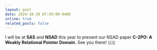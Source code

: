 ```yaml
---
layout: post
date: 2024-10-20 07:59:00-0400
inline: true
related_posts: false
---
```


I will be at **SAS** and **NSAD** this year to present our NSAD paper **C-2PO: A Weakly Relational Pointer Domain**. See you there! 🇺🇸
